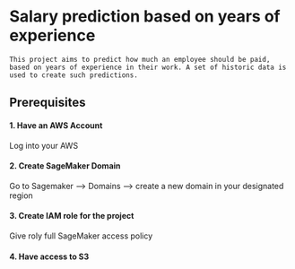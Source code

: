 # Salary prediction based on years of experience

```
This project aims to predict how much an employee should be paid, based on years of experience in their work. A set of historic data is used to create such predictions.
```

## Prerequisites 
#### 1. Have an AWS Account
Log into your AWS 

#### 2. Create SageMaker Domain
Go to Sagemaker --> Domains --> create a new domain in your designated region

#### 3. Create IAM role for the project 
Give roly full SageMaker access policy 

#### 4. Have access to S3 